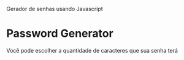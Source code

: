 Gerador de senhas usando Javascript

<h1>Password Generator</h1>

Você pode escolher a quantidade de caracteres que sua senha terá
